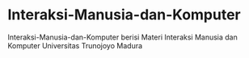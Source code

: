 # Interaksi-Manusia-dan-Komputer
Interaksi-Manusia-dan-Komputer berisi Materi Interaksi Manusia dan Komputer Universitas Trunojoyo Madura

